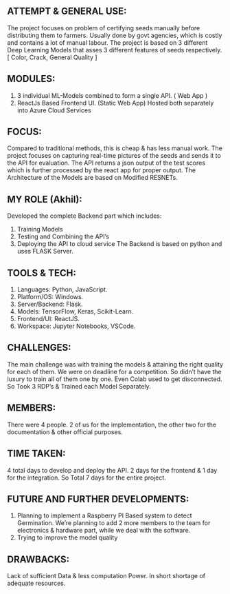 ## ATTEMPT & GENERAL USE:
The project focuses on problem of certifying seeds manually before distributing them
to farmers. Usually done by govt agencies, which is costly and contains a lot of manual labour.
The project is based on 3 different Deep Learning Models that asses 3 different features of seeds respectively. [ Color, Crack, General Quality ]

## MODULES:
1)	3 individual ML-Models combined to form a single API. ( Web App )
2)	ReactJs Based Frontend UI. (Static Web App)
Hosted both separately into Azure Cloud Services

## FOCUS:
Compared to traditional methods, this is cheap & has less manual work. The project focuses on capturing real-time pictures of the seeds and sends it to the API for evaluation.
The API returns a json output of the test scores which is further processed by the react app for proper output.
The Architecture of the Models are based on Modified RESNETs.

## MY ROLE (Akhil):
Developed the complete Backend part which includes:
1)	Training Models
2)	Testing and Combining the API’s
3)	Deploying the API to cloud service
The Backend is based on python and uses FLASK Server.

## TOOLS & TECH:
1)	Languages: Python, JavaScript.
2)	Platform/OS: Windows.
3)	Server/Backend: Flask.
4)	Models: TensorFlow, Keras, Scikit-Learn.
5)	Frontend/UI: ReactJS.
6)	Workspace: Jupyter Notebooks, VSCode.

## CHALLENGES:
The main challenge was with training the models & attaining the right quality for each of them. We were on deadline for a competition.
So didn’t have the luxury to train all of them one by one. Even Colab used to get disconnected.
So Took 3 RDP’s & Trained each Model Separately.

## MEMBERS:
There were 4 people. 2 of us for the implementation, the other two for the documentation & other official purposes.

## TIME TAKEN:
4 total days to develop and deploy the API. 2 days for the frontend & 1 day for the integration. So Total 7 days for the entire project.

## FUTURE AND FURTHER DEVELOPMENTS:
1)	Planning to implement a Raspberry PI Based system to detect Germination. We’re planning to add 2 more members to the team for electronics & hardware part, while we deal with the software. 
2)	Trying to improve the model quality

## DRAWBACKS:
Lack of sufficient Data & less computation Power. In short shortage of adequate resources.

